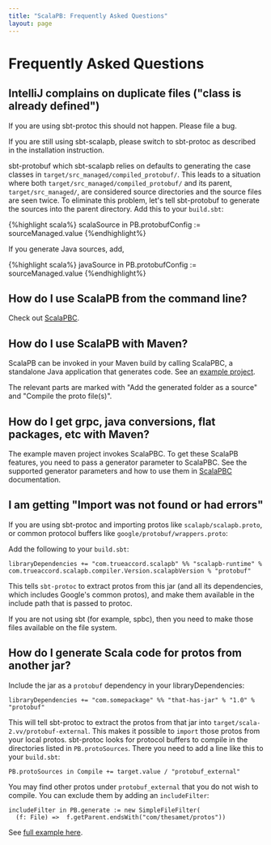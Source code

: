 ```yaml
---
title: "ScalaPB: Frequently Asked Questions"
layout: page
---
```


# Frequently Asked Questions

## IntelliJ complains on duplicate files ("class is already defined")

If you are using sbt-protoc this should not happen. Please file a bug.

If you are still using sbt-scalapb, please switch to sbt-protoc as described
in the installation instruction.

sbt-protobuf which sbt-scalapb relies on defaults to generating the case
classes in `target/src_managed/compiled_protobuf/`.  This leads to a situation
where both `target/src_managed/compiled_protobuf/` and its parent, `target/src_managed/`,
are considered source directories and the source files are seen twice. To
eliminate this problem, let's tell sbt-protobuf to generate the sources into
the parent directory. Add this to your `build.sbt`:

{%highlight scala%}
scalaSource in PB.protobufConfig := sourceManaged.value
{%endhighlight%}

If you generate Java sources, add,

{%highlight scala%}
javaSource in PB.protobufConfig := sourceManaged.value
{%endhighlight%}

## How do I use ScalaPB from the command line?

Check out [ScalaPBC]({{site.baseurl}}/scalapbc.html).

## How do I use ScalaPB with Maven?

ScalaPB can be invoked in your Maven build by calling ScalaPBC, a standalone
Java application that generates code. See an [example project](https://github.com/thesamet/scalapb-maven-example).

The relevant parts are marked with "Add the generated folder as a source" and
"Compile the proto file(s)".

## How do I get grpc, java conversions, flat packages, etc with Maven?

The example maven project invokes ScalaPBC. To get these ScalaPB features, you need to pass a
generator parameter to ScalaPBC. See the supported generator parameters and how to use them in 
[ScalaPBC]({{site.baseurl}}/scalapbc.html) documentation.

## I am getting "Import was not found or had errors"

If you are using sbt-protoc and importing protos like `scalapb/scalapb.proto`,
or common protocol buffers like `google/protobuf/wrappers.proto`:

Add the following to your `build.sbt`:

    libraryDependencies += "com.trueaccord.scalapb" %% "scalapb-runtime" % com.trueaccord.scalapb.compiler.Version.scalapbVersion % "protobuf"

This tells `sbt-protoc` to extract protos from this jar (and all its
dependencies, which includes Google's common protos), and make them available
in the include path that is passed to protoc.

If you are not using sbt (for example, spbc), then you need to make those
files available on the file system.

## How do I generate Scala code for protos from another jar?

Include the jar as a `protobuf` dependency in your libraryDependencies:

    libraryDependencies += "com.somepackage" %% "that-has-jar" % "1.0" % "protobuf"

This will tell sbt-protoc to extract the protos from that jar into
`target/scala-2.vv/protobuf-external`. This makes it possible to `import`
those protos from your local protos. sbt-protoc looks for protocol buffers to
compile in the directories listed in `PB.protoSources`. There you need to
add a line like this to your `build.sbt`:

    PB.protoSources in Compile += target.value / "protobuf_external"

You may find other protos under `protobuf_external` that you do not wish to
compile. You can exclude them by adding an `includeFilter`:

    includeFilter in PB.generate := new SimpleFileFilter(
      (f: File) =>  f.getParent.endsWith("com/thesamet/protos"))

See [full example here](https://github.com/thesamet/sbt-protoc/tree/master/examples/multi-with-external-jar).
